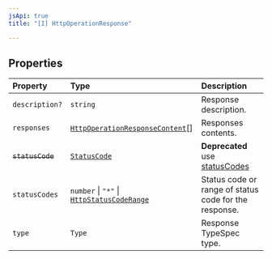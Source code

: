 ```yaml
---
jsApi: true
title: "[I] HttpOperationResponse"

---
```

## Properties

| Property | Type | Description |
| :------ | :------ | :------ |
| `description?` | `string` | Response description. |
| `responses` | [`HttpOperationResponseContent`](HttpOperationResponseContent.md)[] | Responses contents. |
| ~~`statusCode`~~ | [`StatusCode`](../type-aliases/StatusCode.md) | **Deprecated**<br />use [statusCodes](HttpOperationResponse.md) |
| `statusCodes` | `number` \| `"*"` \| [`HttpStatusCodeRange`](HttpStatusCodeRange.md) | Status code or range of status code for the response. |
| `type` | `Type` | Response TypeSpec type. |

